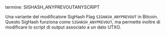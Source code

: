 termine: SIGHASH_ANYPREVOUTANYSCRIPT

Una variante del modificatore SigHash Flag `SIGHASH_ANYPREVOUT` in Bitcoin. Questo SigHash funziona come `SIGHASH_ANYPREVOUT`, ma permette inoltre di modificare lo script di output associato a un dato UTXO.